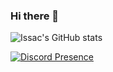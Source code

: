 ### Hi there 👋

![Issac's GitHub stats](https://github-readme-stats.vercel.app/api?username=issacboil&theme=onedark&show_icons=true)

[![Discord Presence](https://lanyard.cnrad.dev/api/711657211696382073)](https://discord.com/users/711657211696382073)
